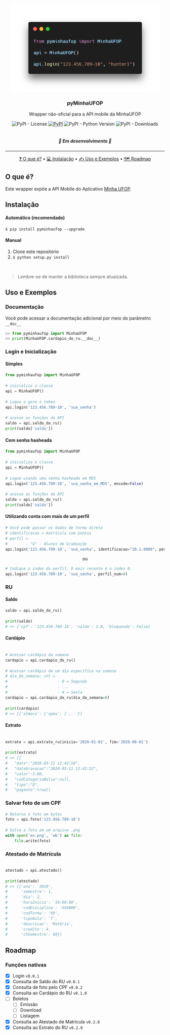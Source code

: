 <div align="center">
	<a href="https://pypi.org/project/pyminhaufop/" target="_blank">
    	<img alt="Exemplo pyminhaufop" title="pyminhaufop" src="./.github/header.png" />
    </a>
    </div>

<h3 align="center">pyMinhaUFOP</h3>
<p align="center">Wrapper não-oficial para a API mobile da MinhaUFOP</p>

<div align="center">
  <img alt="PyPI - License" src="https://img.shields.io/pypi/l/pyminhaufop?label=LICEN%C3%87A&style=for-the-badge">
  <a href="https://pypi.org/project/pyminhaufop/" target="_blank"><img alt="PyPI" src="https://img.shields.io/pypi/v/pyminhaufop?style=for-the-badge"></a>
  <img alt="PyPI - Python Version" src="https://img.shields.io/pypi/pyversions/pyminhaufop?style=for-the-badge">
  <img alt="PyPI - Downloads" src="https://img.shields.io/badge/dynamic/json?style=for-the-badge&color=303f9f&maxAge=86400&label=downloads&query=$.total_downloads&url=https://api.pepy.tech/api/projects/pyminhaufop">
</div>

<br/>

<h5 align="center"> 
🚧 Em desenvolvimento 🚧
</h5>

---

<p align="center">
    <a href="#o-que-é">❓ O que é?</a> •
    <a href="#instalação">💻 Instalação</a> • 
    <a href="#uso-e-exemplos">✍️ Uso e Exemplos</a> •
    <a href="#roadmap">🗺️ Roadmap</a>
</p>

## O que é?
Este wrapper expõe a API Mobile do Aplicativo [Minha UFOP](https://play.google.com/store/apps/details?id=br.ufop.app).

## Instalação


#### Automático (recomendado)

```
$ pip install pyminhaufop --upgrade
```

#### Manual

1. Clone este repositório
2. ```$ python setup.py install```

<br/>

> Lembre-se de manter a biblioteca sempre atuaizada.

## Uso e Exemplos

### Documentação
Você pode acessar a documentação adicional por meio do parâmetro ``__doc__``

```python
>> from pyminhaufop import MinhaUFOP
>> print(MinhaUFOP.cardapio_do_ru.__doc__)
```

### Login e Inicialização
#### Simples
```python
from pyminhaufop import MinhaUFOP

# inicializa a classe
api = MinhaUFOP()

# Logue e gere o token
api.login('123.456.789-10', 'sua_senha')

# acesse as funções da API
saldo = api.saldo_do_ru()
print(saldo['saldo'])
```

#### Com senha hasheada
```python
from pyminhaufop import MinhaUFOP

# inicializa a classe
api = MinhaUFOP()

# Logue usando uma senha hasheada em MD5
api.login('123.456.789-10', 'sua_senha_em_MD5', encode=False)

# acesse as funções da API
saldo = api.saldo_do_ru()
print(saldo['saldo'])
```

#### Utilizando conta com mais de um perfil
```python
# Você pode passar os dados de forma direta
# identificacao = matrícula com pontos
# perfil = 
#        - "G" - Alunos de Graduação
api.login('123.456.789-10', 'sua_senha', identificacao="20.1.0000", perfil="G")
```

<p align="center">ou</p>

```python
# Indique o index do perfil. O mais recente é o index 0.
api.login('123.456.789-10', 'sua_senha', perfil_num=0)
```

### RU
#### Saldo
```python
saldo = api.saldo_do_ru()

print(saldo)
# >> {'cpf': '123.456-789-10', 'saldo': 1.0, 'bloqueado': False}
```

#### Cardápio
```python

# Acessar cardápio da semana
cardapio = api.cardapio_do_ru()

# Acessar cardápio de um dia específico na semana
# dia_da_semana: int =
#                      - 0 = Segunda
#                      - ...
#                      - 4 = Sexta
cardapio = api.cardapio_do_ru(dia_da_semana=0)

print(cardapio)
# >> [{'almoco': {'opma': [ ... }]
```

#### Extrato
```python

extrato = api.extrato_ru(inicio='2020-01-01', fim='2020-08-01')

print(extrato)
# >> [{
#   "data":"2020-03-11 12:42:50",
#   "dataGravacao":"2020-03-11 12:42:52",
#   "valor":3.00,
#   "codCategoriaBolsa":null,
#   "tipo":"D",
#   "pagante":true}]
```

### Salvar foto de um CPF
```python
# Retorna a foto em bytes
foto = api.foto('123.456.789-10')

# Salva a foto em um arquivo .png
with open('ex.png', 'wb') as file:
    file.write(foto)
```

### Atestado de Matrícula
```python

atestado = api.atestado()

print(atestado)
# >> [{'ano': '2020',
#      'semestre': 1,
#      'dia': 2,
#      'horaInicio': '19:00:00',
#      'codDisciplina': 'XXX000',
#      'codTurma': '69',
#      'tipoAula': 'T',
#      'descricao': 'Matéria',
#      'credito': 4,
#      'chSemestre': 60}]
```

## Roadmap

### Funções nativas

- [x] Login `v0.0.1`
- [x] Consulta de Saldo do RU `v0.0.1`
- [x] Consulta de foto pelo CPF `v0.0.2`
- [x] Consulta ao Cardápio do RU `v0.1.0`
- [ ] Boletos
    - [ ] Emissão
    - [ ] Download
    - [ ] Listagem
- [x] Consulta ao Atestado de Matrícula `v0.2.0`
- [x] Consulta ao Extrato do RU `v0.2.0`